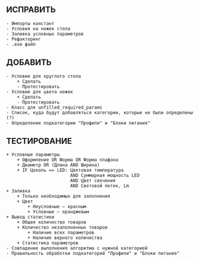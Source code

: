 ## ИСПРАВИТЬ
    - Импорты констант
    - Условия на ножек стола
    - Заливка условных параметров
    - Рефакторинг
    - .exe файл

## ДОБАВИТЬ
    - Условие для круглого стола
        + Сделать
        - Протестировать
    - Условие для цвета ножек
        + Сделать
        - Протестировать
    - Класс для unfilled_required_params
    - Список, куда будут добавляться категории, которые не были определены (?)
    - Определение подкатегории "Профили" и "Блоки питания"

## ТЕСТИРОВАНИЕ
    + Условные параметры
        + Оформление OR Форма OR Форма плафона
        + Диаметр OR (Длина AND Ширина)
        + IF Цоколь == LED: Цветовая температура
                            AND Суммарная мощность LED
                            AND Цвет свечения
                            AND Световой поток, Lm
    + Заливка
        + Только необходимых для заполнения
        + Цвет
            + Неусловные — красным
            + Условные — оранджевым
    + Вывод статистики
        + Общее количество товаров
        + Количество незаполненных товаров
            + Наличие всех параметров
            + Наличие верного количества
        + Статистика параметров
    - Совпадение выполнения алгоритма с нужной категорией
    - Правильность обработки подкатегорий "Профили" и "Блоки питания"